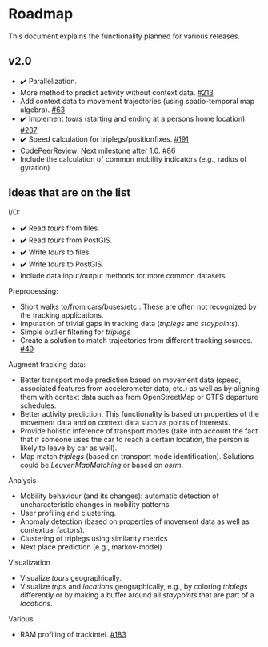 # Roadmap

This document explains the functionality planned for various releases.

## v2.0
* :heavy_check_mark: Parallelization.
* More method to predict activity without context data. [#213](https://github.com/mie-lab/trackintel/issues/213)
* Add context data to movement trajectories (using spatio-temporal map algebra). [#63](https://github.com/mie-lab/trackintel/issues/63) 
* :heavy_check_mark: Implement *tours* (starting and ending at a persons home location). [#287](https://github.com/mie-lab/trackintel/pull/287)
* :heavy_check_mark: Speed calculation for triplegs/positionfixes. [#191](https://github.com/mie-lab/trackintel/issues/191)
* CodePeerReview: Next milestone after 1.0. [#86](https://github.com/mie-lab/trackintel/issues/86) 
* Include the calculation of common mobility indicators (e.g., radius of gyration)

## Ideas that are on the list
I/O:
* :heavy_check_mark: Read *tours* from files.
* :heavy_check_mark: Read *tours* from PostGIS.
* :heavy_check_mark: Write *tours* to files.
* :heavy_check_mark: Write *tours* to PostGIS.
* Include data input/output methods for more common datasets

Preprocessing:
* Short walks to/from cars/buses/etc.: These are often not recognized by the tracking applications.
* Imputation of trivial gaps in tracking data (*triplegs* and *staypoints*).
* Simple outlier filtering for *triplegs*
* Create a solution to match trajectories from different tracking sources. [#49](https://github.com/mie-lab/trackintel/issues/49)

Augment tracking data:
* Better transport mode prediction based on movement data (speed, associated features from accelerometer data, etc.) as well as by aligning them with context data such as from OpenStreetMap or GTFS departure schedules. 
* Better activity prediction. This functionality is based on properties of the movement data and on context data such as points of interests.
* Provide holistic inference of transport modes (take into account the fact that if someone uses the car to reach a certain location, the person is likely to leave by car as well).
* Map match *triplegs* (based on transport mode identification). Solutions could be *LeuvenMapMatching* or based on *osrm*.

Analysis
* Mobility behaviour (and its changes): automatic detection of uncharacteristic changes in mobility patterns.
* User profiling and clustering.
* Anomaly detection (based on properties of movement data as well as contextual factors).
* Clustering of triplegs using similarity metrics
* Next place prediction (e.g., markov-model)

Visualization 
* Visualize *tours* geographically.
* Visualize *trips* and *locations* geographically, e.g., by coloring *triplegs* differently or by making a buffer around all *staypoints* that are part of a *locations*.

Various
* RAM profiling of trackintel. [#183](https://github.com/mie-lab/trackintel/issues/183)


